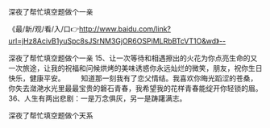 深夜了帮忙填空题做个一亲

《最/新/观/看/入/口👉http://www.baidu.com/link?url=jHz8AcivB1yuSpc8sJSrNM3GjOR6OSPiMLRbBTcVT1O&wd》--

深夜了帮忙填空题做个一亲	15、让一次等待和相遇擦出的火花为你点亮生命的又一次旅途，让我的祝福和问候烘烤的美味诱惑你永远灿烂的微笑，朋友，祝你生日快乐，健康平安。
　　知道那一刻我有了恋父情结。我喜欢你晦光蹈涩的苍桑，你失去潋滟水光里最最宝贵的磐石青春，我希望我的花样青春能绽开你轻锁的眉。
	36、人生有两出悲剧：一是万念俱灰，另一是踌躇满志。





深夜了帮忙填空题做个天系
